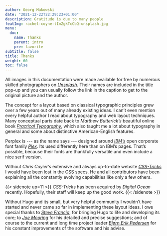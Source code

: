 ```yaml
---
author: Georg Makowski
date: "2021-12-22T22:29:23+01:00"
description: Gratitude is due to many people
featImg: rachel-coyne-tImZgkTcCbQ-unsplash.jpg
menu:
  doc:
    name: Thanks
    parent: intro
    pre: favorite
subtitle: false
title: Thanks
weight: 60
toc: false
---
```


All images in this documentation were made available for free by numerous skilled photographers on [_Unsplash_][unsplash]. Their names are included in the title pop-up and you can usually follow the link in the caption to get to the original picture and the author.

The concept for a layout based on classical typographic principles grew over a few years out of many already existing ideas. I can’t even mention every helpful author I read about typography and web layout techniques. Many conceptual parts date back to _Matthew Butterick’s_ beautiful online book [_Practical Typography_][pt], which also taught me a lot about typography in general and some about distinctive American-English features.

Perplex is --- as the name says --- designed around [_IBM’s_][ibm] open corporate font family [_Plex_][plex]. Its used differently here than on IBM’s pages. That’s possible, because their fonts are thankfully versatile and even include a nice serif version.

Without _Chris Coyier’s_ extensive and always up-to-date website [_CSS-Tricks_][cc] I would have been lost in the CSS specs. He and all contributors have been explaining all the constantly evolving capabilities like only a few others.

{{< sidenote up=11 >}}
_CSS-Tricks_ has been acquired by _Digital Ocean_ recently. Hopefully, their staff will keep up the good work.
{{< /sidenote >}}

Without Hugo and its small, but very helpful community I wouldn’t have started and never came so far in implementing these layout ideas. I owe special thanks to [_Steve Francia_][sf], for bringing Hugo to life and developing its core; to [_Joe Mooring_][jm] for his detailed and precise suggestions; and of course to the current and long time project leader [_Bjørn Erik Pedersen_][bep] for his constant improvements of the software and his advise.

[bep]: https://discourse.gohugo.io/u/bep/summary
[jm]: https://discourse.gohugo.io/u/jmooring/summary
[sf]: https://spf13.com/
[pt]: https://practicaltypography.com/
[cc]: https://css-tricks.com
[go]: https://go.dev
[ibm]: https://ibm.com
[plex]: https://ibm.com/plex
[unsplash]: https://unsplash.com/
